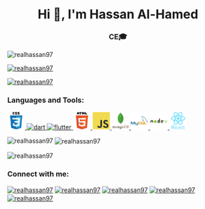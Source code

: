 <h1 align="center">Hi 👋, I'm Hassan Al-Hamed</h1>
<h3 align="center">CE🎓</h3>

<p align="left"> <img src="https://komarev.com/ghpvc/?username=realhassan97&label=Profile%20views&color=0e75b6&style=flat" alt="realhassan97" /> </p>

<p align="left"> <a href="https://github.com/ryo-ma/github-profile-trophy"><img src="https://github-profile-trophy.vercel.app/?username=realhassan97" alt="realhassan97" /></a> </p>

<p align="left"> <a href="https://twitter.com/realhassan97" target="blank"><img src="https://img.shields.io/twitter/follow/realhassan97?logo=twitter&style=for-the-badge" alt="realhassan97" /></a> </p>

<h3 align="left">Languages and Tools:</h3>
<p align="left"> <a href="https://www.w3schools.com/css/" target="_blank" rel="noreferrer"> <img src="https://raw.githubusercontent.com/devicons/devicon/master/icons/css3/css3-original-wordmark.svg" alt="css3" width="40" height="40"/> </a> <a href="https://dart.dev" target="_blank" rel="noreferrer"> <img src="https://www.vectorlogo.zone/logos/dartlang/dartlang-icon.svg" alt="dart" width="40" height="40"/> </a> <a href="https://flutter.dev" target="_blank" rel="noreferrer"> <img src="https://www.vectorlogo.zone/logos/flutterio/flutterio-icon.svg" alt="flutter" width="40" height="40"/> </a> <a href="https://www.w3.org/html/" target="_blank" rel="noreferrer"> <img src="https://raw.githubusercontent.com/devicons/devicon/master/icons/html5/html5-original-wordmark.svg" alt="html5" width="40" height="40"/> </a> <a href="https://developer.mozilla.org/en-US/docs/Web/JavaScript" target="_blank" rel="noreferrer"> <img src="https://raw.githubusercontent.com/devicons/devicon/master/icons/javascript/javascript-original.svg" alt="javascript" width="40" height="40"/> </a> <a href="https://www.mongodb.com/" target="_blank" rel="noreferrer"> <img src="https://raw.githubusercontent.com/devicons/devicon/master/icons/mongodb/mongodb-original-wordmark.svg" alt="mongodb" width="40" height="40"/> </a> <a href="https://www.mysql.com/" target="_blank" rel="noreferrer"> <img src="https://raw.githubusercontent.com/devicons/devicon/master/icons/mysql/mysql-original-wordmark.svg" alt="mysql" width="40" height="40"/> </a> <a href="https://nodejs.org" target="_blank" rel="noreferrer"> <img src="https://raw.githubusercontent.com/devicons/devicon/master/icons/nodejs/nodejs-original-wordmark.svg" alt="nodejs" width="40" height="40"/> </a> <a href="https://reactjs.org/" target="_blank" rel="noreferrer"> <img src="https://raw.githubusercontent.com/devicons/devicon/master/icons/react/react-original-wordmark.svg" alt="react" width="40" height="40"/> </a> </p>

<p><img align="left" src="https://github-readme-stats.vercel.app/api/top-langs?username=realhassan97&show_icons=true&locale=en&layout=compact" alt="realhassan97" /></p>

<p>&nbsp;<img align="center" src="https://github-readme-stats.vercel.app/api?username=realhassan97&show_icons=true&locale=en" alt="realhassan97" /></p>

<p><img align="center" src="https://github-readme-streak-stats.herokuapp.com/?user=realhassan97&" alt="realhassan97" /></p>

<h3 align="left">Connect with me:</h3>
<p align="left">
<a href="https://codepen.io/realhassan97" target="blank"><img align="center" src="https://raw.githubusercontent.com/rahuldkjain/github-profile-readme-generator/master/src/images/icons/Social/codepen.svg" alt="realhassan97" height="30" width="40" /></a>
<a href="https://twitter.com/realhassan97" target="blank"><img align="center" src="https://raw.githubusercontent.com/rahuldkjain/github-profile-readme-generator/master/src/images/icons/Social/twitter.svg" alt="realhassan97" height="30" width="40" /></a>
<a href="https://linkedin.com/in/realhassan97" target="blank"><img align="center" src="https://raw.githubusercontent.com/rahuldkjain/github-profile-readme-generator/master/src/images/icons/Social/linked-in-alt.svg" alt="realhassan97" height="30" width="40" /></a>
<a href="https://fb.com/realhassan97" target="blank"><img align="center" src="https://raw.githubusercontent.com/rahuldkjain/github-profile-readme-generator/master/src/images/icons/Social/facebook.svg" alt="realhassan97" height="30" width="40" /></a>
<a href="https://instagram.com/realhassan97" target="blank"><img align="center" src="https://raw.githubusercontent.com/rahuldkjain/github-profile-readme-generator/master/src/images/icons/Social/instagram.svg" alt="realhassan97" height="30" width="40" /></a>
</p>
